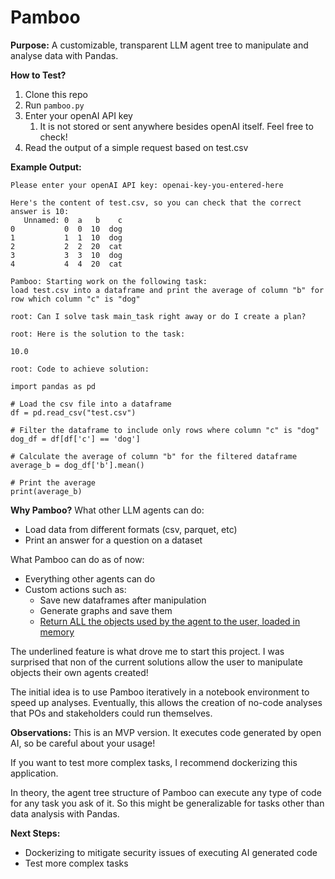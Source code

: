 # Pamboo

**Purpose:**
A customizable, transparent LLM agent tree to manipulate and analyse data with Pandas.

**How to Test?**
1. Clone this repo
2. Run `pamboo.py`
3. Enter your openAI API key
    1. It is not stored or sent anywhere besides openAI itself. Feel free to check!
4. Read the output of a simple request based on test.csv

**Example Output:**
```
Please enter your openAI API key: openai-key-you-entered-here

Here's the content of test.csv, so you can check that the correct answer is 10:
   Unnamed: 0  a   b    c
0           0  0  10  dog
1           1  1  10  dog
2           2  2  20  cat
3           3  3  10  dog
4           4  4  20  cat

Pamboo: Starting work on the following task:
load test.csv into a dataframe and print the average of column "b" for row which column "c" is "dog"

root: Can I solve task main_task right away or do I create a plan?

root: Here is the solution to the task:

10.0

root: Code to achieve solution:

import pandas as pd

# Load the csv file into a dataframe
df = pd.read_csv("test.csv")

# Filter the dataframe to include only rows where column "c" is "dog"
dog_df = df[df['c'] == 'dog']

# Calculate the average of column "b" for the filtered dataframe
average_b = dog_df['b'].mean()

# Print the average
print(average_b)
```

**Why Pamboo?**
What other LLM agents can do:
- Load data from different formats (csv, parquet, etc)
- Print an answer for a question on a dataset

What Pamboo can do as of now:
- Everything other agents can do
- Custom actions such as:
    - Save new dataframes after manipulation
    - Generate graphs and save them
    - <ins>Return ALL the objects used by the agent to the user, loaded in memory</ins>

The underlined feature is what drove me to start this project. I was surprised that non of the current solutions allow the user to manipulate
objects their own agents created!

The initial idea is to use Pamboo iteratively in a notebook environment to speed up analyses. Eventually, this allows the creation of no-code analyses that POs and stakeholders could run themselves.

**Observations:**
This is an MVP version. It executes code generated by open AI, so be careful about your usage!

If you want to test more complex tasks, I recommend dockerizing this application.

In theory, the agent tree structure of Pamboo can execute any type of code for any task you ask of it. So this might be generalizable for tasks other than data analysis with Pandas.

**Next Steps:**
- Dockerizing to mitigate security issues of executing AI generated code
- Test more complex tasks
